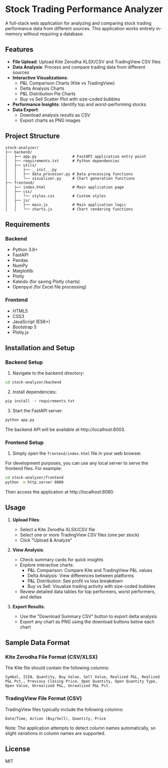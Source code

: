 # Stock Trading Performance Analyzer

A full-stack web application for analyzing and comparing stock trading performance data from different sources. This application works entirely in-memory without requiring a database.

## Features

- **File Upload**: Upload Kite Zerodha XLSX/CSV and TradingView CSV files
- **Data Analysis**: Process and compare trading data from different sources
- **Interactive Visualizations**:
  - P&L Comparison Charts (Kite vs TradingView)
  - Delta Analysis Charts
  - P&L Distribution Pie Charts
  - Buy vs Sell Scatter Plot with size-coded bubbles
- **Performance Insights**: Identify top and worst-performing stocks
- **Data Export**: 
  - Download analysis results as CSV
  - Export charts as PNG images

## Project Structure

```
stock-analyzer/
├── backend/
│   ├── app.py                # FastAPI application entry point
│   ├── requirements.txt      # Python dependencies
│   ├── utils/
│   │   ├── __init__.py
│   │   ├── data_processor.py # Data processing functions
│   │   └── visualizer.py     # Chart generation functions
├── frontend/
│   ├── index.html            # Main application page
│   ├── css/
│   │   └── styles.css        # Custom styles
│   ├── js/
│   │   ├── main.js           # Main application logic
│   │   └── charts.js         # Chart rendering functions
```

## Requirements

### Backend

- Python 3.8+
- FastAPI
- Pandas
- NumPy
- Matplotlib
- Plotly
- Kaleido (for saving Plotly charts)
- Openpyxl (for Excel file processing)

### Frontend

- HTML5
- CSS3
- JavaScript (ES6+)
- Bootstrap 5
- Plotly.js

## Installation and Setup

### Backend Setup

1. Navigate to the backend directory:

```bash
cd stock-analyzer/backend
```

2. Install dependencies:

```bash
pip install -r requirements.txt
```

3. Start the FastAPI server:

```bash
python app.py
```

The backend API will be available at http://localhost:8003.

### Frontend Setup

1. Simply open the `frontend/index.html` file in your web browser.

For development purposes, you can use any local server to serve the frontend files. For example:

```bash
cd stock-analyzer/frontend
python -m http.server 8080
```

Then access the application at http://localhost:8080.

## Usage

1. **Upload Files**:
   - Select a Kite Zerodha XLSX/CSV file
   - Select one or more TradingView CSV files (one per stock)
   - Click "Upload & Analyze"

2. **View Analysis**:
   - Check summary cards for quick insights
   - Explore interactive charts:
     - P&L Comparison: Compare Kite and TradingView P&L values
     - Delta Analysis: View differences between platforms
     - P&L Distribution: See profit vs loss breakdown
     - Buy vs Sell: Visualize trading activity with size-coded bubbles
   - Review detailed data tables for top performers, worst performers, and deltas

3. **Export Results**:
   - Use the "Download Summary CSV" button to export delta analysis
   - Export any chart as PNG using the download buttons below each chart

## Sample Data Format

### Kite Zerodha File Format (CSV/XLSX)

The Kite file should contain the following columns:

```
Symbol, ISIN, Quantity, Buy Value, Sell Value, Realized P&L, Realized P&L Pct., Previous Closing Price, Open Quantity, Open Quantity Type, Open Value, Unrealized P&L, Unrealized P&L Pct.
```

### TradingView File Format (CSV)

TradingView files typically include the following columns:

```
Date/Time, Action (Buy/Sell), Quantity, Price
```

Note: The application attempts to detect column names automatically, so slight variations in column names are supported.

## License

MIT